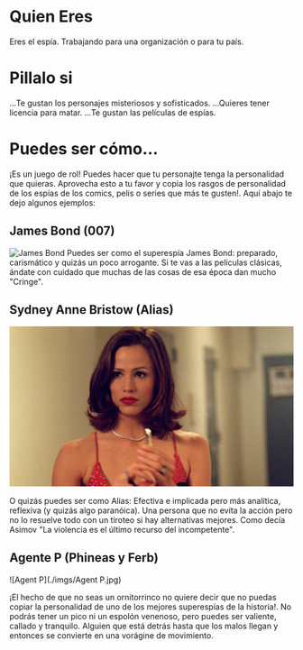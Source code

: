 # Quien Eres
Eres el espía. Trabajando para una organización o para tu país.

# Pillalo si

...Te gustan los personajes misteriosos y sofisticados.
...Quieres tener licencia para matar.
...Te gustan las películas de espías.

# Puedes ser cómo...
¡Es un juego de rol! Puedes hacer que tu personajte tenga la personalidad que quieras. Aprovecha esto a tu favor y copia los rasgos de personalidad de los espías de los comics, pelis o series que más te gusten!. Aquí abajo te dejo algunos ejemplos:

## James Bond (007)

![James Bond](./imgs/BondConnery.png)
Puedes ser como el superespía James Bond: preparado, carismático y quizás un poco arrogante. Si te vas a las películas clásicas, ándate con cuidado que muchas de las cosas de esa época dan mucho "Cringe".

<!-- Catchphrase: "Imposible es lo que hago de 9 a 6". -->


## Sydney Anne Bristow (Alias)

![Alias](./imgs/alias.jpg)

O quizás puedes ser como Alias: Efectiva e implicada pero más analítica, reflexiva (y quizás algo paranóica). Una persona que no evita la acción pero no lo resuelve todo con un tiroteo si hay alternativas mejores. Como decía Asimov "La violencia es el último recurso del incompetente".

<!--Catchphrase: "No deberías confiar en mi"  -->



## Agente P (Phineas y Ferb)

![Agent P](./imgs/Agent P.jpg)

¡El hecho de que no seas un ornitorrinco no quiere decir que no puedas copiar la personalidad de uno de los mejores superespías de la historia!. No podrás tener un pico ni un espolón venenoso, pero puedes ser valiente, callado y tranquilo. Alguien que está detrás hasta que los malos llegan y entonces se convierte en una vorágine de movimiento.

